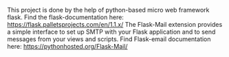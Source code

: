 This project is done by the help of python-based micro web framework flask.
Find the flask-documentation here: https://flask.palletsprojects.com/en/1.1.x/
The Flask-Mail extension provides a simple interface to set up SMTP with your Flask application and to send messages from your views and scripts.
Find Flask-email documentation here: https://pythonhosted.org/Flask-Mail/
